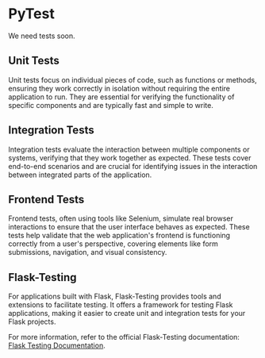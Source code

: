 # PyTest

We need tests soon.

## Unit Tests

Unit tests focus on individual pieces of code, such as functions or methods, ensuring they work
correctly in isolation without requiring the entire application to run. They are essential for
verifying the functionality of specific components and are typically fast and simple to write.

## Integration Tests

Integration tests evaluate the interaction between multiple components or systems, verifying that
they work together as expected. These tests cover end-to-end scenarios and are crucial for
identifying issues in the interaction between integrated parts of the application.

## Frontend Tests

Frontend tests, often using tools like Selenium, simulate real browser interactions to ensure that
the user interface behaves as expected. These tests help validate that the web application's
frontend is functioning correctly from a user's perspective, covering elements like form
submissions, navigation, and visual consistency.

## Flask-Testing

For applications built with Flask, Flask-Testing provides tools and extensions to facilitate
testing. It offers a framework for testing Flask applications, making it easier to create unit and
integration tests for your Flask projects.

For more information, refer to the official Flask-Testing documentation:
[Flask Testing Documentation](https://flask.palletsprojects.com/en/3.0.x/testing/).
